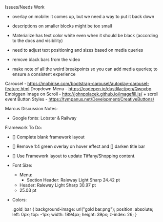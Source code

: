 Issues/Needs Work
  - overlay on mobile: it comes up, but we need a way to put it back down
  - descriptions on smaller blocks might be too small
  - Materialize has text color white even when it should be black (according to the docs and visibility)

  - need to adjust text positioning and sizes based on media queries
  - remove black bars from the video
  - make note of all the weird breakpoints so you can add media queries; to ensure a consistent experience

Carousel - https://mobirise.com/bootstrap-carousel/autoplay-carousel-feature.html
Dropdown Menu - https://codepen.io/dustlilac/pen/Qwpxbp
Embiggen Image on Scroll - http://johnpolacek.github.io/imagefill.js/ + scroll event
Button Styles - https://tympanus.net/Development/CreativeButtons/


Marcus Discussion Notes:

- Google fonts: Lobster & Railway

Framework To Do:
- [] Complete blank framework layout
- [] Remove 1:4 green overlay on hover effect and [] darken title bar
- [] Use Framework layout to update Tiffany/Shopping content.
- Font Size:
  - Menu:
    - Section Header: Raleway Light Sharp 24.42 pt
  - Header: Raleway Light Sharp 30.97 pt
  - 25.03 pt
- Colors: 
  
  .gold_bar {
  background-image: url("gold bar.png");
  position: absolute;
  left: 0px;
  top: -1px;
  width: 1894px;
  height: 39px;
  z-index: 26;
}
